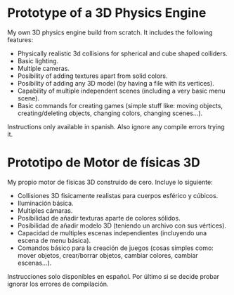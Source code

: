 # Prototype of a 3D Physics Engine
My own 3D physics engine build from scratch. It includes the following features:
* Physically realistic 3d collisions for spherical and cube shaped colliders.
* Basic lighting.
* Multiple cameras.
* Posibility of adding textures apart from solid colors.
* Posibility of adding any 3D model (by having a file with its vertices).
* Capability of multiple independent scenes (including a very basic menu scene).
* Basic commands for creating games (simple stuff like: moving objects, creating/deleting objects, changing colors, changing scenes...).

Instructions only available in spanish.
Also ignore any compile errors trying it.


# Prototipo de Motor de físicas 3D
My propio motor de físicas 3D construido de cero. Incluye lo siguiente:
* Collisiones 3D fisicamente realistas para cuerpos esférico y cúbicos.
* Iluminación básica.
* Multiples cámaras.
* Posibilidad de añadir texturas aparte de colores sólidos.
* Posibilidad de añadir modelo 3D (teniendo un archivo con sus vértices).
* Capacidad de multiples escenas independientes (incluyendo una escena de menu básica).
* Comandos básico para la creación de juegos (cosas simples como: mover objetos, crear/borrar objetos, cambiar colores, cambiar escenas...).

Instrucciones solo disponibles en español.
Por último si se decide probar ignorar los errores de compilación.
